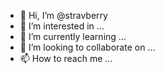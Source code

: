 - 👋 Hi, I’m @stravberry
- 👀 I’m interested in ...
- 🌱 I’m currently learning ...
- 💞️ I’m looking to collaborate on ...
- 📫 How to reach me ...

<!---
stravberry/stravberry is a ✨ special ✨ repository because its `README.md` (this file) appears on your GitHub profile.
You can click the Preview link to take a look at your changes.
--->
